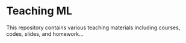 # Teaching ML

This repository contains various teaching materials including courses, codes, slides, and homework...

